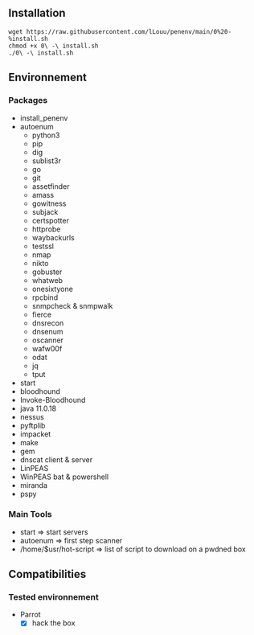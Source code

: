 

## Installation
```
wget https://raw.githubusercontent.com/lLouu/penenv/main/0%20-%install.sh
chmod +x 0\ -\ install.sh
./0\ -\ install.sh
```

## Environnement
### Packages
- install_penenv
- autoenum
   - python3
   - pip
   - dig
   - sublist3r
   - go
   - git
   - assetfinder
   - amass
   - gowitness
   - subjack
   - certspotter
   - httprobe
   - waybackurls
   - testssl
   - nmap
   - nikto
   - gobuster
   - whatweb
   - onesixtyone
   - rpcbind
   - snmpcheck & snmpwalk
   - fierce
   - dnsrecon
   - dnsenum
   - oscanner
   - wafw00f
   - odat
   - jq
   - tput
- start
- bloodhound
- Invoke-Bloodhound
- java 11.0.18
- nessus
- pyftplib
- impacket
- make
- gem
- dnscat client & server
- LinPEAS
- WinPEAS bat & powershell
- miranda
- pspy

### Main Tools
- start => start servers
- autoenum => first step scanner
- /home/$usr/hot-script => list of script to download on a pwdned box

## Compatibilities

### Tested environnement
- Parrot
   - [X] hack the box
